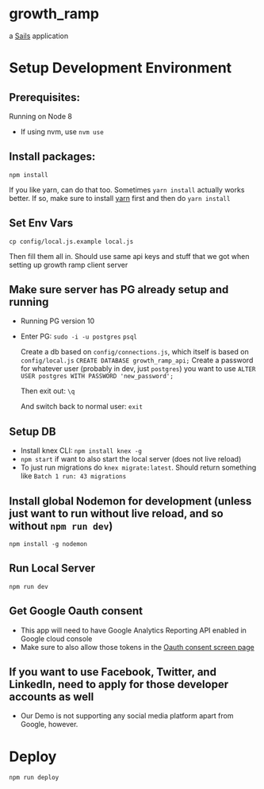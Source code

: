 # growth_ramp

a [Sails](http://sailsjs.org) application

# Setup Development Environment

## Prerequisites: 
Running on Node 8

- If using nvm, use `nvm use`

## Install packages:
`npm install`

If you like yarn, can do that too. Sometimes `yarn install` actually works better. If so, make sure to install [yarn](https://classic.yarnpkg.com/en/docs/install/#debian-stable) first and then do `yarn install`

## Set Env Vars
`cp config/local.js.example local.js`

Then fill them all in. Should use same api keys and stuff that we got when setting up growth ramp client server

## Make sure server has PG already setup and running
- Running PG version 10
- Enter PG: 
    `sudo -i -u postgres`
    `psql`

    Create a db based on `config/connections.js`, which itself is based on `config/local.js`
    `CREATE DATABASE growth_ramp_api;`
    Create a password for whatever user (probably in dev, just `postgres`) you want to use
    `ALTER USER postgres WITH PASSWORD 'new_password';`

    Then exit out:
    `\q`

    And switch back to normal user:
    `exit`

## Setup DB
- Install knex CLI: `npm install knex -g`
- `npm start` if want to also start the local server (does not live reload)
- To just run migrations do `knex migrate:latest`. 
    Should return something like `Batch 1 run: 43 migrations`

## Install global Nodemon for development (unless just want to run without live reload, and so without `npm run dev`)
`npm install -g nodemon`

## Run Local Server
`npm run dev`

## Get Google Oauth consent
- This app will need to have Google Analytics Reporting API enabled in Google cloud console
- Make sure to also allow those tokens in the [Oauth consent screen page](https://console.developers.google.com/apis/credentials/consent/edit) 

## If you want to use Facebook, Twitter, and LinkedIn, need to apply for those developer accounts as well
- Our Demo is not supporting any social media platform apart from Google, however.


# Deploy
`npm run deploy`

